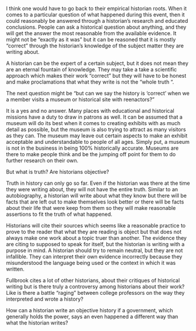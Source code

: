 I think one would have to go back to their empirical historian roots. When it comes to a particular question of what happened during this event, then it could reasonably be answered through a historian’s research and educated conclusions. People can ask a historical question about anything, and they will get the answer the most reasonable from the available evidence. It might not be “exactly as it was” but it can be reasoned that it is mostly “correct” through the historian’s knowledge of the subject matter they are writing about.

A historian can be the expert of a certain subject, but it does not mean they are an eternal fountain of knowledge. They may take a take a scientific approach which makes their work “correct” but they will have to be honest and make proclamations that what they write is not the “whole truth “.

The next question might be “but can we say the history is ‘correct’ when we a member visits a museum or historical site with reenactors?”

It is a yes and no answer. Many places with educational and historical missions have a duty to draw in patrons as well. It can be assumed that a museum will do its best when it comes to creating exhibits with as much detail as possible, but the museum is also trying to attract as many visitors as they can. The museum may leave out certain aspects to make an exhibit acceptable and understandable to people of all ages. Simply put, a museum is not in the business in being 100% historically accurate. Museums are there to make people think and be the jumping off point for them to do further research on their own.

But what is truth? Are historians objective?

Truth in history can only go so far. Even if the historian was there at the time they were writing about, they will not have the entire truth. Similar to an autobiography, a historian will write about what they know but there will be facts that are left out to make themselves look better or there will be facts about their life that were keep from them so they will make reasonable assertions to fit the truth of what happened.

Historians will cite their sources which seems like a reasonable practice to prove to the reader that what they are reading is object but that does not always make one work about a topic truer than another. The evidence they are citing to supposed to speak for itself, but the historian is writing with a purpose in mind. A historian should try to remain neutral, but they are not infallible. They can interpret their own evidence incorrectly because they misunderstood the language being used or the context in which it was written.

Fullbrook cites a lot of other historians, about their critiques of historical writing but is there truly a controversy among historians about their work? Like is there a battle “raging” between college professors on the way they interpreted and wrote a history?

How can a historian write an objective history if a government, which generally holds the power, says an even happened a different way than what the historian writes?
